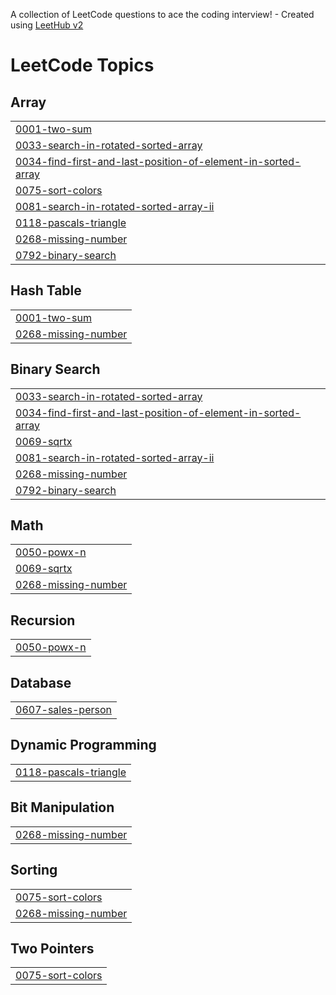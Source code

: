 A collection of LeetCode questions to ace the coding interview! - Created using [LeetHub v2](https://github.com/arunbhardwaj/LeetHub-2.0)
<!---LeetCode Topics Start-->
# LeetCode Topics
## Array
|  |
| ------- |
| [0001-two-sum](https://github.com/mallikarjuna45-rgb/leetcode/tree/master/0001-two-sum) |
| [0033-search-in-rotated-sorted-array](https://github.com/mallikarjuna45-rgb/leetcode/tree/master/0033-search-in-rotated-sorted-array) |
| [0034-find-first-and-last-position-of-element-in-sorted-array](https://github.com/mallikarjuna45-rgb/leetcode/tree/master/0034-find-first-and-last-position-of-element-in-sorted-array) |
| [0075-sort-colors](https://github.com/mallikarjuna45-rgb/leetcode/tree/master/0075-sort-colors) |
| [0081-search-in-rotated-sorted-array-ii](https://github.com/mallikarjuna45-rgb/leetcode/tree/master/0081-search-in-rotated-sorted-array-ii) |
| [0118-pascals-triangle](https://github.com/mallikarjuna45-rgb/leetcode/tree/master/0118-pascals-triangle) |
| [0268-missing-number](https://github.com/mallikarjuna45-rgb/leetcode/tree/master/0268-missing-number) |
| [0792-binary-search](https://github.com/mallikarjuna45-rgb/leetcode/tree/master/0792-binary-search) |
## Hash Table
|  |
| ------- |
| [0001-two-sum](https://github.com/mallikarjuna45-rgb/leetcode/tree/master/0001-two-sum) |
| [0268-missing-number](https://github.com/mallikarjuna45-rgb/leetcode/tree/master/0268-missing-number) |
## Binary Search
|  |
| ------- |
| [0033-search-in-rotated-sorted-array](https://github.com/mallikarjuna45-rgb/leetcode/tree/master/0033-search-in-rotated-sorted-array) |
| [0034-find-first-and-last-position-of-element-in-sorted-array](https://github.com/mallikarjuna45-rgb/leetcode/tree/master/0034-find-first-and-last-position-of-element-in-sorted-array) |
| [0069-sqrtx](https://github.com/mallikarjuna45-rgb/leetcode/tree/master/0069-sqrtx) |
| [0081-search-in-rotated-sorted-array-ii](https://github.com/mallikarjuna45-rgb/leetcode/tree/master/0081-search-in-rotated-sorted-array-ii) |
| [0268-missing-number](https://github.com/mallikarjuna45-rgb/leetcode/tree/master/0268-missing-number) |
| [0792-binary-search](https://github.com/mallikarjuna45-rgb/leetcode/tree/master/0792-binary-search) |
## Math
|  |
| ------- |
| [0050-powx-n](https://github.com/mallikarjuna45-rgb/leetcode/tree/master/0050-powx-n) |
| [0069-sqrtx](https://github.com/mallikarjuna45-rgb/leetcode/tree/master/0069-sqrtx) |
| [0268-missing-number](https://github.com/mallikarjuna45-rgb/leetcode/tree/master/0268-missing-number) |
## Recursion
|  |
| ------- |
| [0050-powx-n](https://github.com/mallikarjuna45-rgb/leetcode/tree/master/0050-powx-n) |
## Database
|  |
| ------- |
| [0607-sales-person](https://github.com/mallikarjuna45-rgb/leetcode/tree/master/0607-sales-person) |
## Dynamic Programming
|  |
| ------- |
| [0118-pascals-triangle](https://github.com/mallikarjuna45-rgb/leetcode/tree/master/0118-pascals-triangle) |
## Bit Manipulation
|  |
| ------- |
| [0268-missing-number](https://github.com/mallikarjuna45-rgb/leetcode/tree/master/0268-missing-number) |
## Sorting
|  |
| ------- |
| [0075-sort-colors](https://github.com/mallikarjuna45-rgb/leetcode/tree/master/0075-sort-colors) |
| [0268-missing-number](https://github.com/mallikarjuna45-rgb/leetcode/tree/master/0268-missing-number) |
## Two Pointers
|  |
| ------- |
| [0075-sort-colors](https://github.com/mallikarjuna45-rgb/leetcode/tree/master/0075-sort-colors) |
<!---LeetCode Topics End-->